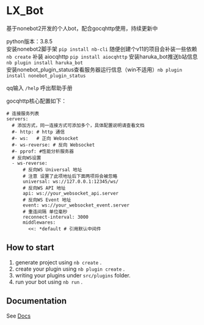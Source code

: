 # LX_Bot
基于nonebot2开发的个人bot，配合gocqhttp使用，持续更新中

python版本：3.8.5  
安装nonebot2脚手架 `pip install nb-cli`
随便创建个v11的项目会补装一些依赖 `nb create`
补装 aiocqhttp  `pip install aiocqhttp`
安装haruka_bot推送b站信息`nb plugin install haruka_bot`  
安装nonebot_plugin_status查看服务器运行信息（win不适用）`nb plugin install nonebot_plugin_status`

qq输入 `/help` 呼出帮助手册  

gocqhttp核心配置如下：
```
# 连接服务列表
servers:
  # 添加方式，同一连接方式可添加多个，具体配置说明请查看文档
  #- http: # http 通信
  #- ws:   # 正向 Websocket
  #- ws-reverse: # 反向 Websocket
  #- pprof: #性能分析服务器
  # 反向WS设置
  - ws-reverse:
      # 反向WS Universal 地址
      # 注意 设置了此项地址后下面两项将会被忽略
      universal: ws://127.0.0.1:12345/ws/
      # 反向WS API 地址
      api: ws://your_websocket_api.server
      # 反向WS Event 地址
      event: ws://your_websocket_event.server
      # 重连间隔 单位毫秒
      reconnect-interval: 3000
      middlewares:
        <<: *default # 引用默认中间件

```

## How to start

1. generate project using `nb create` .
2. create your plugin using `nb plugin create` .
3. writing your plugins under `src/plugins` folder.
4. run your bot using `nb run` .

## Documentation

See [Docs](https://v2.nonebot.dev/)
